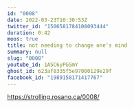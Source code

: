 ```yaml
---
id: "0008"
date: 2022-03-23T10:30:53Z
twitter_id: "1506581784108093444"
duration: 0:42
moos: true
title: not needing to change one's mind
summary: null
slug: "0008"
youtube_id: 1A5C6yPGSmY
ghost_id: 623af8335f5e97000129e29f
facebook_id: "1989158171417767"
---
```

https://strolling.rosano.ca/0008/
